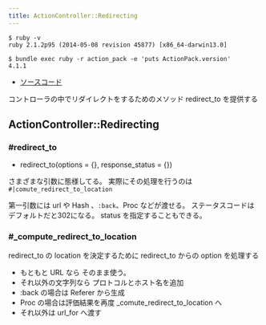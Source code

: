 ```yaml
---
title: ActionController::Redirecting
---
```


```
$ ruby -v
ruby 2.1.2p95 (2014-05-08 revision 45877) [x86_64-darwin13.0]
```

```
$ bundle exec ruby -r action_pack -e 'puts ActionPack.version'
4.1.1
```

* [ソースコード](https://github.com/rails/rails/blob/v4.1.2.rc1/actionpack/lib/action_controller/metal/redirecting.rb)

コントローラの中でリダイレクトをするためのメソッド redirect_to を提供する

ActionController::Redirecting
--------------------------------------------------------------------------------

### #redirect_to

* redirect_to(options = {}, response_status = {})

さまざまな引数に態様してる。
実際にその処理を行うのは `#|comute_redirect_to_location`

第一引数には url や Hash 、`:back`、Proc などが渡せる。
ステータスコードはデフォルトだと302になる。 status を指定することもできる。

### #_compute_redirect_to_location

redirect_to の location を決定するために redirect_to からの option を処理する

* もともと URL なら そのまま使う。
* それ以外の文字列なら プロトコルとホスト名を追加
* :back の場合は Referer から生成
* Proc の場合は評価結果を再度 _comute_redirect_to_location へ
* それ以外は url_for へ渡す
